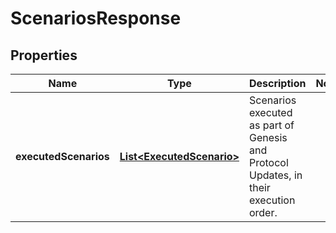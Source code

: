 

# ScenariosResponse


## Properties

| Name | Type | Description | Notes |
|------------ | ------------- | ------------- | -------------|
|**executedScenarios** | [**List&lt;ExecutedScenario&gt;**](ExecutedScenario.md) | Scenarios executed as part of Genesis and Protocol Updates, in their execution order.  |  |




